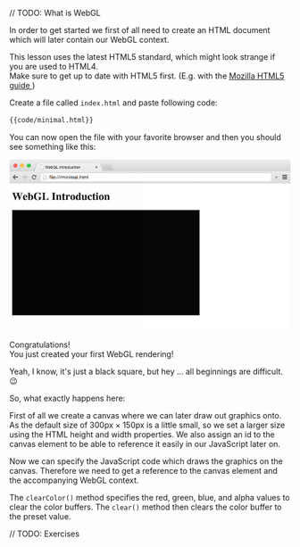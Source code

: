 // TODO: What is WebGL

In order to get started we first of all need to create an HTML document which will later contain our WebGL context.

<div class="alert alert-info" role=alert>
	This lesson uses the latest HTML5 standard, which might look strange if you are used to HTML4.<br>
	Make sure to get up to date with HTML5 first.
	(E.g. with the
	<a
	href=https://developer.mozilla.org/en-US/docs/Web/Guide/HTML/HTML5>
		Mozilla HTML5 guide
	</a>)
</div>

Create a file called `index.html` and paste following code:


```html
{{code/minimal.html}}
```


You can now open the file with your favorite browser and then you should see something like this:

![Minimal WebGL rendering](images/minimal.png)

Congratulations! \
You just created your first WebGL rendering!

Yeah, I know, it's just a black square, but hey … all beginnings are difficult. 😉

So, what exactly happens here:

First of all we create a canvas where we can later draw out graphics onto.
As the default size of 300px × 150px is a little small, so we set a larger size using the HTML height and width properties.
We also assign an id to the canvas element to be able to reference it easily in our JavaScript later on.

Now we can specify the JavaScript code which draws the graphics on the canvas.
Therefore we need to get a reference to the canvas element and the accompanying WebGL context.

The `clearColor()` method specifies the red, green, blue, and alpha values to clear the color buffers.
The `clear()` method then clears the color buffer to the preset value.


// TODO: Exercises
